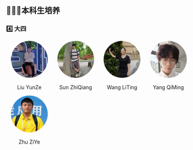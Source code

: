 ## 🧑🏼‍🎓本科生培养

### 4️⃣ 大四

<div style="display: flex; flex-wrap: wrap;">  
  <!-- 第一个人 -->  
  <div style="width: 25%; text-align: center;">  
    <img src="../../../images/7/本科/大四/柳钧译.jpg" alt="闻智" style="border-radius: 50%; width: 100px; height: 100px;">  
    <p>Liu YunZe</p> 
  </div>  
    
  <!-- 第二个人， -->  
  <div style="width: 25%; text-align: center;">  
    <img src="../../../images/7/本科/大四/孙志强.JPG" alt="曹艺译" style="border-radius: 50%; width: 100px; height: 100px;">  
    <p>Sun ZhiQiang</p>    
  </div>  

  <div style="width: 25%; text-align: center;">  
    <img src="../../../images/7/本科/大四/王俪婷.jpg" alt="宋研" style="border-radius: 50%; width: 100px; height: 100px;">  
    <p>Wang LiTing</p>  
  </div>

   <div style="width: 25%; text-align: center;">  
    <img src="../../../images/7/本科/大四/杨骐鸣.jpg" alt="程佳佳" style="border-radius: 50%; width: 100px; height: 100px;">  
    <p>Yang QiMing</p>  
  </div>
</div>

<div style="display: flex; flex-wrap: wrap;">  
  <!-- 第一个人 -->  
  <div style="width: 25%; text-align: center;">  
    <img src="../../../images/7/本科/大三/朱梓烨.png" alt="闻智" style="border-radius: 50%; width: 100px; height: 100px;">  
    <p>Zhu ZiYe</p> 
  </div>  
</div>